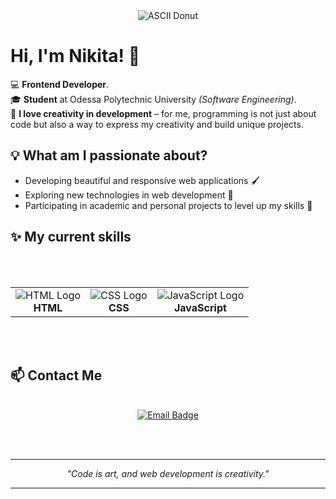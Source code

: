 <div align="center">
  <img src="https://i.gifer.com/8Lsl.gif" alt="ASCII Donut" />
</div>

# Hi, I'm Nikita! 👋

💻 **Frontend Developer**.  
🎓 **Student** at Odessa Polytechnic University _(Software Engineering)_.  
🎨 **I love creativity in development** – for me, programming is not just about code but also a way to express my creativity and build unique projects.

## 💡 What am I passionate about?

- Developing beautiful and responsive web applications 🖌️
- Exploring new technologies in web development 🚀
- Participating in academic and personal projects to level up my skills 💪

## ✨ My current skills

<br><br>

<div align="center">
  <table>
    <tr>
      <td align="center">
        <img src="https://img.icons8.com/color/48/000000/html-5.png" alt="HTML Logo" />
        <br/><strong>HTML</strong>
      </td>
      <td align="center">
        <img src="https://img.icons8.com/color/48/000000/css3.png" alt="CSS Logo" />
        <br/><strong>CSS</strong>
      </td>
      <td align="center">
        <img src="https://img.icons8.com/color/48/000000/javascript.png" alt="JavaScript Logo" />
        <br/><strong>JavaScript</strong>
      </td>
    </tr>
  </table>
</div>

<br><br>

## 📫 Contact Me

<br>

<div align="center">
  <a href="mailto:nikita4development@gmail.com">
    <img src="https://img.shields.io/badge/Email-nikita4development@gmail.com-gray?style=flat-square&labelColor=red&logo=gmail&logoColor=white" alt="Email Badge" />
  </a>
</div>

<br><br>

<hr>
<p align="center"><i>"Code is art, and web development is creativity."</i></p>
<hr>
